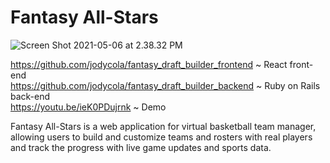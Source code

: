 # Fantasy All-Stars

<img center alt="Screen Shot 2021-05-06 at 2.38.32 PM" src="https://user-images.githubusercontent.com/73686621/117356406-aeb45480-ae81-11eb-8958-d411ecdebff2.png">

https://github.com/jodycola/fantasy_draft_builder_frontend ~ React front-end \
https://github.com/jodycola/fantasy_draft_builder_backend ~ Ruby on Rails back-end \
https://youtu.be/ieK0PDujrnk ~ Demo

Fantasy All-Stars is a web application for virtual basketball team manager, allowing users to build and customize teams and rosters with real players and track the progress with live game updates and sports data.
